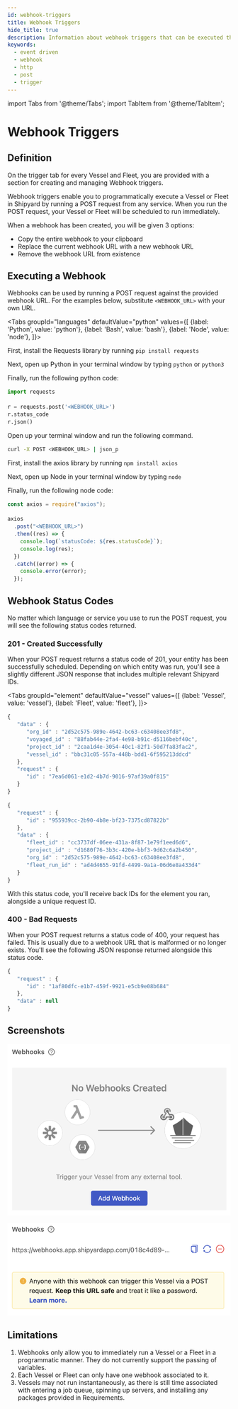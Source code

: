 ```yaml
---
id: webhook-triggers
title: Webhook Triggers
hide_title: true
description: Information about webhook triggers that can be executed through external systems.
keywords:
  - event driven
  - webhook
  - http
  - post
  - trigger
---
```


import Tabs from '@theme/Tabs';
import TabItem from '@theme/TabItem';

# Webhook Triggers

## Definition

On the trigger tab for every Vessel and Fleet, you are provided with a section for creating and managing Webhook triggers.

Webhook triggers enable you to programmatically execute a Vessel or Fleet in Shipyard by running a POST request from any service. When you run the POST request, your Vessel or Fleet will be scheduled to run immediately.

When a webhook has been created, you will be given 3 options:

- Copy the entire webhook to your clipboard
- Replace the current webhook URL with a new webhook URL
- Remove the webhook URL from existence

## Executing a Webhook

Webhooks can be used by running a POST request against the provided webhook URL. For the examples below, substitute `<WEBHOOK_URL>` with your own URL.

<Tabs
groupId="languages"
defaultValue="python"
values={[
{label: 'Python', value: 'python'},
{label: 'Bash', value: 'bash'},
{label: 'Node', value: 'node'},
]}>
<TabItem value="python">

First, install the Requests library by running `pip install requests`

Next, open up Python in your terminal window by typing `python` or `python3`

Finally, run the following python code:

```python
import requests

r = requests.post('<WEBHOOK_URL>')
r.status_code
r.json()
```

</TabItem>
<TabItem value='bash'>
Open up your terminal window and run the following command.

```bash
curl -X POST <WEBHOOK_URL> | json_p
```

</TabItem>
<TabItem value='node'>

First, install the axios library by running `npm install axios`

Next, open up Node in your terminal window by typing `node`

Finally, run the following node code:

```javascript
const axios = require("axios");

axios
  .post("<WEBHOOK_URL>")
  .then((res) => {
    console.log(`statusCode: ${res.statusCode}`);
    console.log(res);
  })
  .catch((error) => {
    console.error(error);
  });
```

</TabItem>
</Tabs>

## Webhook Status Codes

No matter which language or service you use to run the POST request, you will see the following status codes returned.

### 201 - Created Successfully

When your POST request returns a status code of 201, your entity has been successfully scheduled. Depending on which entity was run, you'll see a slightly different JSON response that includes multiple relevant Shipyard IDs.

<Tabs
groupId="element"
defaultValue="vessel"
values={[
{label: 'Vessel', value: 'vessel'},
{label: 'Fleet', value: 'fleet'},
]}>
<TabItem value="vessel">

```javascript
{
   "data" : {
      "org_id" : "2d52c575-989e-4642-bc63-c63408ee3fd8",
      "voyaged_id" : "88fab44e-2fa4-4e98-b91c-d5116bebf40c",
      "project_id" : "2caa1d4e-3054-40c1-82f1-50d7fa83fac2",
      "vessel_id" : "bbc31c05-557a-448b-bdd1-6f595213ddcd"
   },
   "request" : {
      "id" : "7ea6d061-e1d2-4b7d-9016-97af39a0f815"
   }
}
```

</TabItem>
<TabItem value='fleet'>

```javascript
{
   "request" : {
      "id" : "955939cc-2b90-4b8e-bf23-7375cd87822b"
   },
   "data" : {
      "fleet_id" : "cc3737df-06ee-431a-8f87-1e79f1eed6d6",
      "project_id" : "d1680f76-3b3c-420e-bbf3-9d62c6a2b450",
      "org_id" : "2d52c575-989e-4642-bc63-c63408ee3fd8",
      "fleet_run_id" : "ad4d4655-91fd-4499-9a1a-06d6e8a433d4"
   }
}
```

</TabItem>
</Tabs>

With this status code, you'll receive back IDs for the element you ran, alongside a unique request ID.

### 400 - Bad Requests

When your POST request returns a status code of 400, your request has failed. This is usually due to a webhook URL that is malformed or no longer exists. You'll see the following JSON response returned alongside this status code.

```javascript
{
   "request" : {
      "id" : "1af80dfc-e1b7-459f-9921-e5cb9e08b684"
   },
   "data" : null
}
```

## Screenshots

![View on the Triggers tab when there are no webhooks.](../../.gitbook/assets/no_webhook_triggers.png)

![View on the Triggers tab when a webhook has been created.](../../.gitbook/assets/active_webhook_trigger.png)

## Limitations

1. Webhooks only allow you to immediately run a Vessel or a Fleet in a programmatic manner. They do not currently support the passing of variables.
2. Each Vessel or Fleet can only have one webhook associated to it.
3. Vessels may not run instantaneously, as there is still time associated with entering a job queue, spinning up servers, and installing any packages provided in Requirements.
